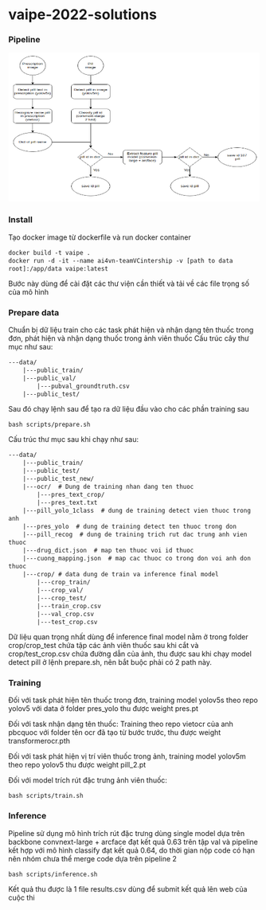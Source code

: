 # vaipe-2022-solutions
### Pipeline
<!--
![](assets/zz.png)
![](assets/zz.png)
-->

<div align=center>
<img src="assets/zz.png" width="800" height="300" />
</div>

###  Install
Tạo docker image từ dockerfile và run docker container
```shell
docker build -t vaipe .
docker run -d -it --name ai4vn-teamVCintership -v [path to data root]:/app/data vaipe:latest
```

Bước này dùng để cài đặt các thư viện cần thiết và tải về các file trọng số của mô hình

###  Prepare data
Chuẩn bị dữ liệu train cho các task phát hiện và nhận dạng tên thuốc trong đơn, phát hiện và nhận dạng thuốc trong ảnh viên thuốc
Cấu trúc cây thư mục như sau:
```shell
---data/
    |---public_train/
    |---public_val/
        |---pubval_groundtruth.csv
    |---public_test/    
```
Sau đó chạy lệnh sau để tạo ra dữ liệu đầu vào cho các phần training sau
```shell
bash scripts/prepare.sh
```
Cấu trúc thư mục sau khi chạy như sau:
```shell
---data/
    |---public_train/
    |---public_test/
    |---public_test_new/
    |---ocr/  # Dung de training nhan dang ten thuoc
        |---pres_text_crop/
        |---pres_text.txt 
    |---pill_yolo_1class  # dung de training detect vien thuoc trong anh
    |---pres_yolo  # dung de training detect ten thuoc trong don
    |---pill_recog  # dung de training trich rut dac trung anh vien thuoc
    |---drug_dict.json  # map ten thuoc voi id thuoc
    |---cuong_mapping.json  # map cac thuoc co trong don voi anh don thuoc
    |---crop/ # data dung de train va inference final model
        |---crop_train/
        |---crop_val/
        |---crop_test/
        |---train_crop.csv
        |---val_crop.csv
        |---test_crop.csv
```
Dữ liệu quan trọng nhất dùng để inference final model nằm ở trong folder crop/crop_test chứa tập các ảnh viên thuốc sau khi cắt và crop/test_crop.csv chứa đường dẫn của ảnh, thu được sau khi chạy model detect pill ở lệnh prepare.sh, nên bắt buộc phải có 2 path này.

###  Training
Đối với task phát hiện tên thuốc trong đơn, training model yolov5s theo repo yolov5 với data ở folder pres_yolo thu được weight pres.pt

Đối với task nhận dạng tên thuốc: Training theo repo vietocr của anh pbcquoc với folder tên ocr đã tạo từ bước trước, thu được weight transformerocr.pth

Đối với task phát hiện vị trí viên thuốc trong ảnh, training model yolov5m theo repo yolov5 thu được weight pill_2.pt

Đối với model trích rút đặc trưng ảnh viên thuốc:
```shell
bash scripts/train.sh
```
###  Inference
Pipeline sử dụng mô hình trích rút đặc trưng dùng single model dựa trên backbone convnext-large + arcface đạt kết quả 0.63 trên tập val và pipeline kết hợp với mô hình classify đạt kết quả 0.64, do thời gian nộp code có hạn nên nhóm chưa thể merge code dựa trên pipeline 2

```shell
bash scripts/inference.sh
```
Kết quả thu được là 1 file results.csv dùng để submit kết quả lên web của cuộc thi
